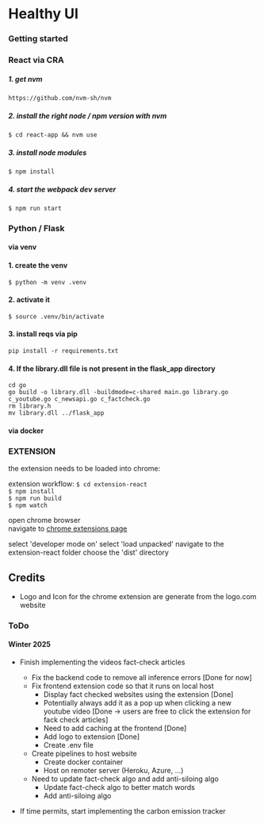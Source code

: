 #  Healthy UI

### Getting started 

### React via CRA
##### 1. get nvm 
`https://github.com/nvm-sh/nvm`

##### 2. install the right node / npm version with nvm   

`$ cd react-app && nvm use `

##### 3. install node modules  

`$ npm install`

##### 4. start the webpack dev server 

`$ npm run start`


### Python / Flask 

#### via venv 

#### 1. create the venv 
`$ python -m venv .venv`

#### 2. activate it 
`$ source .venv/bin/activate`

#### 3. install reqs via pip 
`pip install -r requirements.txt`

#### 4. If the library.dll file is not present in the flask_app directory
```
cd go
go build -o library.dll -buildmode=c-shared main.go library.go c_youtube.go c_newsapi.go c_factcheck.go
rm library.h
mv library.dll ../flask_app
```
#### via docker 


### EXTENSION

the extension needs to be loaded into chrome: 

extension workflow: 
`$ cd extension-react`  
`$ npm install`   
`$ npm run build`   
`$ npm watch`   

open chrome browser  
navigate to [chrome extensions page](chrome://extensions/)

select 'developer mode on' 
select 'load unpacked'
navigate to the extension-react folder 
choose the 'dist' directory 

## Credits
- Logo and Icon for the chrome extension are generate from the logo.com website

### ToDo
#### Winter 2025
- Finish implementing the videos fact-check articles
  - Fix the backend code to remove all inference errors [Done for now]
  - Fix frontend extension code so that it runs on local host 
    - Display fact checked websites using the extension [Done]
    - Potentially always add it as a pop up when clicking a new youtube video [Done -> users are free to click the extension for fack check articles]
    - Need to add caching at the frontend [Done]
    - Add logo to extension [Done]
    - Create .env file 
  - Create pipelines to host website
    - Create docker container
    - Host on remoter server (Heroku, Azure, ...)
  - Need to update fact-check algo and add anti-siloing algo
    - Update fact-check algo to better match words
    - Add anti-siloing algo

- If time permits, start implementing the carbon emission tracker
